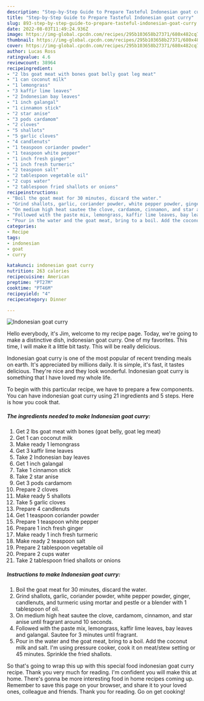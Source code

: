 ```yaml
---
description: "Step-by-Step Guide to Prepare Tasteful Indonesian goat curry"
title: "Step-by-Step Guide to Prepare Tasteful Indonesian goat curry"
slug: 893-step-by-step-guide-to-prepare-tasteful-indonesian-goat-curry
date: 2022-08-03T11:49:24.936Z
image: https://img-global.cpcdn.com/recipes/295b103658b27371/680x482cq70/indonesian-goat-curry-recipe-main-photo.jpg
thumbnail: https://img-global.cpcdn.com/recipes/295b103658b27371/680x482cq70/indonesian-goat-curry-recipe-main-photo.jpg
cover: https://img-global.cpcdn.com/recipes/295b103658b27371/680x482cq70/indonesian-goat-curry-recipe-main-photo.jpg
author: Lucas Ross
ratingvalue: 4.6
reviewcount: 38964
recipeingredient:
- "2 lbs goat meat with bones goat belly goat leg meat"
- "1 can coconut milk"
- "1 lemongrass"
- "3 kaffir lime leaves"
- "2 Indonesian bay leaves"
- "1 inch galangal"
- "1 cinnamon stick"
- "2 star anise"
- "3 pods cardamom"
- "2 cloves"
- "5 shallots"
- "5 garlic cloves"
- "4 candlenuts"
- "1 teaspoon coriander powder"
- "1 teaspoon white pepper"
- "1 inch fresh ginger"
- "1 inch fresh turmeric"
- "2 teaspoon salt"
- "2 tablespoon vegetable oil"
- "2 cups water"
- "2 tablespoon fried shallots or onions"
recipeinstructions:
- "Boil the goat meat for 30 minutes, discard the water."
- "Grind shallots, garlic, coriander powder, white pepper powder, ginger, candlenuts, and turmeric using mortar and pestle or a blender with 1 tablespoon of oil."
- "On medium high heat sautee the clove, cardamom, cinnamon, and star anise until fragrant around 10 seconds."
- "Followed with the paste mix, lemongrass, kaffir lime leaves, bay leaves and galangal. Sautee for 3 minutes until fragrant."
- "Pour in the water and the goat meat, bring to a boil. Add the coconut milk and salt. I&#39;m using pressure cooker, cook it on meat/stew setting or 45 minutes. Sprinkle the fried shallots."
categories:
- Recipe
tags:
- indonesian
- goat
- curry

katakunci: indonesian goat curry 
nutrition: 263 calories
recipecuisine: American
preptime: "PT27M"
cooktime: "PT46M"
recipeyield: "4"
recipecategory: Dinner

---
```



![Indonesian goat curry](https://img-global.cpcdn.com/recipes/295b103658b27371/680x482cq70/indonesian-goat-curry-recipe-main-photo.jpg)

Hello everybody, it's Jim, welcome to my recipe page. Today, we're going to make a distinctive dish, indonesian goat curry. One of my favorites. This time, I will make it a little bit tasty. This will be really delicious.

Indonesian goat curry is one of the most popular of recent trending meals on earth. It's appreciated by millions daily. It is simple, it's fast, it tastes delicious. They're nice and they look wonderful. Indonesian goat curry is something that I have loved my whole life.




To begin with this particular recipe, we have to prepare a few components. You can have indonesian goat curry using 21 ingredients and 5 steps. Here is how you cook that.

<!--inarticleads1-->

##### The ingredients needed to make Indonesian goat curry:

1. Get 2 lbs goat meat with bones (goat belly, goat leg meat)
1. Get 1 can coconut milk
1. Make ready 1 lemongrass
1. Get 3 kaffir lime leaves
1. Take 2 Indonesian bay leaves
1. Get 1 inch galangal
1. Take 1 cinnamon stick
1. Take 2 star anise
1. Get 3 pods cardamom
1. Prepare 2 cloves
1. Make ready 5 shallots
1. Take 5 garlic cloves
1. Prepare 4 candlenuts
1. Get 1 teaspoon coriander powder
1. Prepare 1 teaspoon white pepper
1. Prepare 1 inch fresh ginger
1. Make ready 1 inch fresh turmeric
1. Make ready 2 teaspoon salt
1. Prepare 2 tablespoon vegetable oil
1. Prepare 2 cups water
1. Take 2 tablespoon fried shallots or onions




<!--inarticleads2-->

##### Instructions to make Indonesian goat curry:

1. Boil the goat meat for 30 minutes, discard the water.
1. Grind shallots, garlic, coriander powder, white pepper powder, ginger, candlenuts, and turmeric using mortar and pestle or a blender with 1 tablespoon of oil.
1. On medium high heat sautee the clove, cardamom, cinnamon, and star anise until fragrant around 10 seconds.
1. Followed with the paste mix, lemongrass, kaffir lime leaves, bay leaves and galangal. Sautee for 3 minutes until fragrant.
1. Pour in the water and the goat meat, bring to a boil. Add the coconut milk and salt. I&#39;m using pressure cooker, cook it on meat/stew setting or 45 minutes. Sprinkle the fried shallots.




So that's going to wrap this up with this special food indonesian goat curry recipe. Thank you very much for reading. I'm confident you will make this at home. There's gonna be more interesting food in home recipes coming up. Remember to save this page on your browser, and share it to your loved ones, colleague and friends. Thank you for reading. Go on get cooking!
